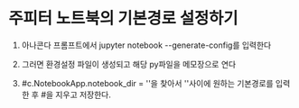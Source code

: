 # 주피터 노트북의 기본경로 설정하기

1) 아나콘다 프롬프트에서 jupyter notebook --generate-config를 입력한다

2) 그러면 환경설정 파일이 생성되고 해당 py파일을 메모장으로 연다

3) #c.NotebookApp.notebook_dir = ''을 찾아서 ''사이에 원하는 기본경로를 입력한 후 #을 지우고 저장한다.

